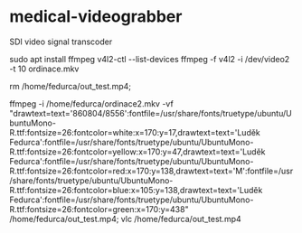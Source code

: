 # medical-videograbber
SDI video signal transcoder


sudo apt install ffmpeg
v4l2-ctl --list-devices
ffmpeg -f v4l2 -i /dev/video2 -t 10 ordinace.mkv

rm /home/fedurca/out_test.mp4; 

ffmpeg -i /home/fedurca/ordinace2.mkv -vf "drawtext=text='860804/8556':fontfile=/usr/share/fonts/truetype/ubuntu/UbuntuMono-R.ttf:fontsize=26:fontcolor=white:x=170:y=17,drawtext=text='Luděk Fedurca':fontfile=/usr/share/fonts/truetype/ubuntu/UbuntuMono-R.ttf:fontsize=26:fontcolor=yellow:x=170:y=47,drawtext=text='Luděk Fedurca':fontfile=/usr/share/fonts/truetype/ubuntu/UbuntuMono-R.ttf:fontsize=26:fontcolor=red:x=170:y=138,drawtext=text='M':fontfile=/usr/share/fonts/truetype/ubuntu/UbuntuMono-R.ttf:fontsize=26:fontcolor=blue:x=105:y=138,drawtext=text='Luděk Fedurca':fontfile=/usr/share/fonts/truetype/ubuntu/UbuntuMono-R.ttf:fontsize=26:fontcolor=green:x=170:y=438"  /home/fedurca/out_test.mp4; 
vlc /home/fedurca/out_test.mp4
